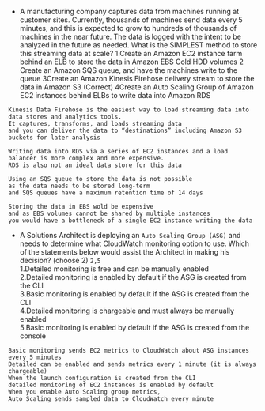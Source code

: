 - A manufacturing company captures data from machines running at customer sites. Currently, thousands of machines send data every 5 minutes, and this is expected to grow to hundreds of thousands of machines in the near future. The data is logged with the intent to be analyzed in the future as needed.
What is the SIMPLEST method to store this streaming data at scale?
1.Create an Amazon EC2 instance farm behind an ELB to store the data in Amazon EBS Cold HDD volumes
2​Create an Amazon SQS queue, and have the machines write to the queue
3​Create an Amazon Kinesis Firehose delivery stream to store the data in Amazon S3 (Correct)
4​Create an Auto Scaling Group of Amazon EC2 instances behind ELBs to write data into Amazon RDS
```
Kinesis Data Firehose is the easiest way to load streaming data into data stores and analytics tools. 
It captures, transforms, and loads streaming data 
and you can deliver the data to “destinations” including Amazon S3 buckets for later analysis

Writing data into RDS via a series of EC2 instances and a load balancer is more complex and more expensive. 
RDS is also not an ideal data store for this data

Using an SQS queue to store the data is not possible 
as the data needs to be stored long-term 
and SQS queues have a maximum retention time of 14 days

Storing the data in EBS wold be expensive 
and as EBS volumes cannot be shared by multiple instances 
you would have a bottleneck of a single EC2 instance writing the data
```
- A Solutions Architect is deploying an ```Auto Scaling Group (ASG)``` and needs to determine what CloudWatch monitoring option to use. Which of the statements below would assist the Architect in making his decision? (choose 2) ```2,5```  
1.Detailed monitoring is free and can be manually enabled   
2.Detailed monitoring is enabled by default if the ASG is created from the CLI   
3.Basic monitoring is enabled by default if the ASG is created from the CLI   
4.Detailed monitoring is chargeable and must always be manually enabled   
5.Basic monitoring is enabled by default if the ASG is created from the console   
```
Basic monitoring sends EC2 metrics to CloudWatch about ASG instances every 5 minutes
Detailed can be enabled and sends metrics every 1 minute (it is always chargeable)
When the launch configuration is created from the CLI 
detailed monitoring of EC2 instances is enabled by default
When you enable Auto Scaling group metrics, 
Auto Scaling sends sampled data to CloudWatch every minute
```
